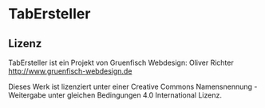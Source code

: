 # TabErsteller #



## Lizenz ##

TabErsteller ist ein Projekt von 
Gruenfisch Webdesign: Oliver Richter http://www.gruenfisch-webdesign.de

Dieses Werk ist lizenziert unter einer Creative Commons Namensnennung - Weitergabe unter gleichen Bedingungen 4.0 International Lizenz.

